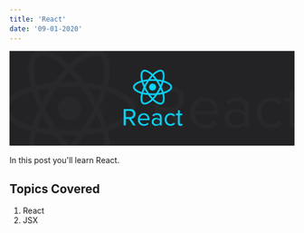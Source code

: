 ```yaml
---
title: 'React'
date: '09-01-2020'
---
```


![React](./react.jpeg)

In this post you'll learn React.

## Topics Covered

1. React
2. JSX
